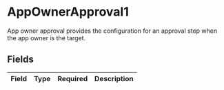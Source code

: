 # AppOwnerApproval1

App owner approval provides the configuration for an approval step when the app owner is the target.


## Fields

| Field       | Type        | Required    | Description |
| ----------- | ----------- | ----------- | ----------- |